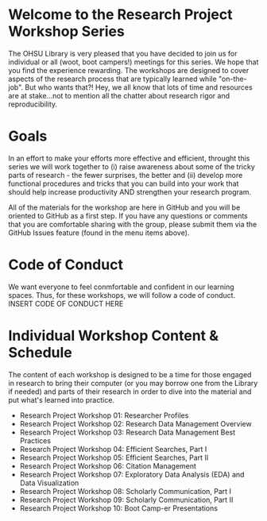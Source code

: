# Welcome to the Research Project Workshop Series

The OHSU Library is very pleased that you have decided to join us for individual or all (woot, boot campers!) meetings for this series. We hope that you find the experience rewarding. The workshops are designed to cover aspects of the research process that are typically learned while "on-the-job". But who wants that?! Hey, we all know that lots of time and resources are at stake...not to mention all the chatter about research rigor and reproducibility. 

# Goals
In an effort to make your efforts more effective and efficient, throught this series we will work together to (i) raise awareness about some of the tricky parts of research - the fewer surprises, the better and (ii) develop more functional procedures and tricks that you can build into your work that should help increase productivity AND strengthen your research program.

All of the materials for the workshop are here in GitHub and you will be oriented to GitHub as a first step. If you have any questions or comments that you are comfortable sharing with the group, please submit them via the GitHub Issues feature (found in the menu items above). 

# Code of Conduct
We want everyone to feel conmfortable and confident in our learning spaces. Thus, for these workshops, we will follow a code of conduct. INSERT CODE OF CONDUCT HERE

# Individual Workshop Content & Schedule
The content of each workshop is designed to be a time for those engaged in research to bring their computer (or you may borrow one from the Library if needed) and parts of their research in order to dive into the material and put what's learned into practice.

- Research Project Workshop 01: Researcher Profiles
- Research Project Workshop 02: Research Data Management Overview
- Research Project Workshop 03: Research Data Management Best Practices
- Research Project Workshop 04: Efficient Searches, Part I 
- Research Project Workshop 05: Efficient Searches, Part II
- Research Project Workshop 06: Citation Management 
- Research Project Workshop 07: Exploratory Data Analysis (EDA) and Data Visualization
- Research Project Workshop 08: Scholarly Communication, Part I 
- Research Project Workshop 09: Scholarly Communication, Part II
- Research Project Workshop 10: Boot Camp-er Presentations 
